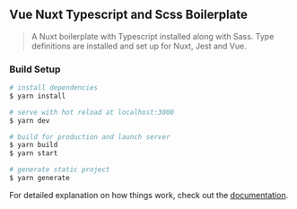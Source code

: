 ## Vue Nuxt Typescript and Scss Boilerplate 

>  A Nuxt boilerplate with Typescript installed along with Sass. Type definitions are installed and set up for Nuxt, Jest and Vue.

### Build Setup

```bash
# install dependencies
$ yarn install

# serve with hot reload at localhost:3000
$ yarn dev

# build for production and launch server
$ yarn build
$ yarn start

# generate static project
$ yarn generate
```

For detailed explanation on how things work, check out the [documentation](https://nuxtjs.org).
